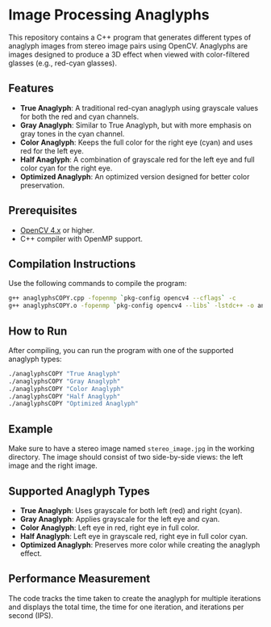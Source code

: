 # Image Processing Anaglyphs

This repository contains a C++ program that generates different types of anaglyph images from stereo image pairs using OpenCV. Anaglyphs are images designed to produce a 3D effect when viewed with color-filtered glasses (e.g., red-cyan glasses).

## Features

- **True Anaglyph**: A traditional red-cyan anaglyph using grayscale values for both the red and cyan channels.
- **Gray Anaglyph**: Similar to True Anaglyph, but with more emphasis on gray tones in the cyan channel.
- **Color Anaglyph**: Keeps the full color for the right eye (cyan) and uses red for the left eye.
- **Half Anaglyph**: A combination of grayscale red for the left eye and full color cyan for the right eye.
- **Optimized Anaglyph**: An optimized version designed for better color preservation.

## Prerequisites

- [OpenCV 4.x](https://opencv.org/) or higher.
- C++ compiler with OpenMP support.

## Compilation Instructions

Use the following commands to compile the program:

```bash
g++ anaglyphsCOPY.cpp -fopenmp `pkg-config opencv4 --cflags` -c
g++ anaglyphsCOPY.o -fopenmp `pkg-config opencv4 --libs` -lstdc++ -o anaglyphsCOPY
```

## How to Run

After compiling, you can run the program with one of the supported anaglyph types:

```bash
./anaglyphsCOPY "True Anaglyph"
./anaglyphsCOPY "Gray Anaglyph"
./anaglyphsCOPY "Color Anaglyph"
./anaglyphsCOPY "Half Anaglyph"
./anaglyphsCOPY "Optimized Anaglyph"
```

## Example

Make sure to have a stereo image named `stereo_image.jpg` in the working directory. The image should consist of two side-by-side views: the left image and the right image.

## Supported Anaglyph Types

- **True Anaglyph**: Uses grayscale for both left (red) and right (cyan).
- **Gray Anaglyph**: Applies grayscale for the left eye and cyan.
- **Color Anaglyph**: Left eye in red, right eye in full color.
- **Half Anaglyph**: Left eye in grayscale red, right eye in full color cyan.
- **Optimized Anaglyph**: Preserves more color while creating the anaglyph effect.

## Performance Measurement

The code tracks the time taken to create the anaglyph for multiple iterations and displays the total time, the time for one iteration, and iterations per second (IPS).
